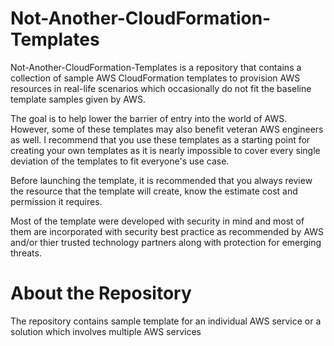 # Not-Another-CloudFormation-Templates

Not-Another-CloudFormation-Templates is a repository that contains a collection of sample AWS CloudFormation templates to provision AWS resources in real-life scenarios which occasionally do not fit the baseline template samples given by AWS.

The goal is to help lower the barrier of entry into the world of AWS. However, some of these templates may also benefit veteran AWS engineers as well. I recommend that you use these templates as a starting point for creating your own templates as it is nearly impossible to cover every single deviation of the templates to fit everyone's use case. 

Before launching the template, it is recommended that you always review the resource that the template will create, know the estimate cost and permission it requires.

Most of the template were developed with security in mind and most of them are incorporated with security best practice as recommended by AWS and/or thier trusted technology partners along with protection for emerging threats.

# About the Repository

The repository contains sample template for an individual AWS service or a solution which involves multiple AWS services
